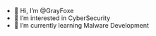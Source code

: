 - 👋 Hi, I’m @GrayFoxe
- 👀 I’m interested in CyberSecurity
- 🌱 I’m currently learning Malware Development

